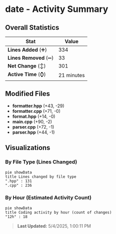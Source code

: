 # date - Activity Summary 

## Overall Statistics

| Stat                   | Value                                                             |
| ---------------------- | ----------------------------------------------------------------- |
| **Lines Added** (➕)   | 334                                          |
| **Lines Removed** (➖) | 33                                        |
| **Net Change** (↕)    | 301                |
| **Active Time** (⌚)   | 21 minutes |


## Modified Files
- **formatter.hpp** (+43, -29)
- **formatter.cpp** (+71, -0)
- **format.hpp** (+14, -0)
- **main.cpp** (+90, -2)
- **parser.cpp** (+72, -1)
- **parser.hpp** (+44, -1)

## Visualizations

### By File Type (Lines Changed)

```mermaid
pie showData
title Lines changed by file type
".hpp" : 131
".cpp" : 236
```

### By Hour (Estimated Activity Count)

```mermaid
pie showData
title Coding activity by hour (count of changes)
"12h" : 18
```


> **Last Updated:** 5/4/2025, 1:00:11 PM